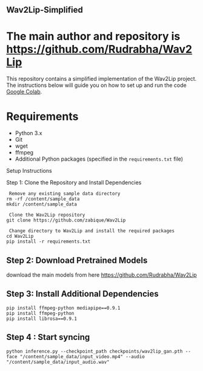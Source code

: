## Wav2Lip-Simplified 

# The main author and repository is https://github.com/Rudrabha/Wav2Lip

This repository contains a simplified implementation of the Wav2Lip project. The instructions below will guide you on how to set up and run the code [Google Colab](https://colab.research.google.com/drive/1hYdRqe03Rn1-fCla6q-bAJ8FQDu3ouxi).



# Requirements

- Python 3.x
- Git
- wget
- ffmpeg
- Additional Python packages (specified in the `requirements.txt` file)

 Setup Instructions

 Step 1: Clone the Repository and Install Dependencies

```
 Remove any existing sample data directory
rm -rf /content/sample_data
mkdir /content/sample_data

 Clone the Wav2Lip repository
git clone https://github.com/zabique/Wav2Lip

 Change directory to Wav2Lip and install the required packages
cd Wav2Lip
pip install -r requirements.txt
```

## Step 2: Download Pretrained Models

download the main models from here https://github.com/Rudrabha/Wav2Lip

## Step 3: Install Additional Dependencies
```
pip install ffmpeg-python mediapipe==0.9.1
pip install ffmpeg-python
pip install librosa==0.9.1
```

## Step 4 : Start syncing
```
python inference.py --checkpoint_path checkpoints/wav2lip_gan.pth --face "/content/sample_data/input_video.mp4" --audio "/content/sample_data/input_audio.wav"
```


